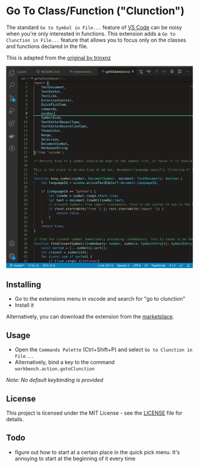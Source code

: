 # Go To Class/Function ("Clunction")
The standard `Go to Symbol in File...` feature of [VS Code](https://github.com/Microsoft/vscode) can be noisy when you're only interested in functions. This extension adds a `Go to Clunction in File...` feature that allows you to focus only on the classes and functions declared in the file.

This is adapted from the [original by trinxnz](https://marketplace.visualstudio.com/items?itemName=trixnz.go-to-method)

![Usage](images/clunction_junction_whats_ur_function.gif)

## Installing
* Go to the extensions menu in vscode and search for "go to clunction"
* Install it

Alternatively, you can download the extension from the [marketplace](https://marketplace.visualstudio.com/items?itemName=KitKennedy.go-to-clunction).

## Usage
* Open the `Commands Palette` (Ctrl+Shift+P) and select `Go to Clunction in File...`
* Alternatively, bind a key to the command `workbench.action.gotoClunction`

*Note: No default keybinding is provided*

## License

This project is licensed under the MIT License - see the [LICENSE](LICENSE) file for details.

## Todo

- figure out how to start at a certain place in the quick pick menu. It's annoying to start at the beginning of it every time